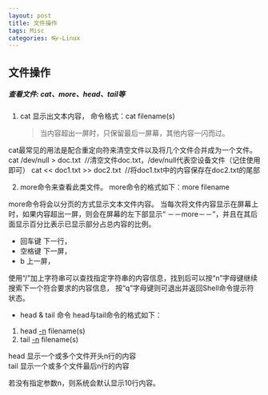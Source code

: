 ```yaml
---
layout: post
title: 文件操作
tags: Misc
categories: 👓-Linux
---
```


## 文件操作
##### 查看文件: cat、more、head、tail等

1. cat 显示出文本内容，
	命令格式：cat filename(s)
	> 当内容超出一屏时，只保留最后一屏幕，其他内容一闪而过。

cat最常见的用法是配合重定向符来清空文件以及将几个文件合并成为一个文件。
	cat /dev/null > doc.txt  
	//清空文件doc.txt，/dev/null代表空设备文件（记住使用即可）
	cat << doc1.txt >> doc2.txt  
	//将doc1.txt中的内容保存在doc2.txt的尾部

2. more命令来查看此类文件。
	more命令的格式如下：more filename

more命令将会以分页的方式显示文本文件内容。
当每次将文件内容显示在屏幕上时，如果内容超出一屏，则会在屏幕的左下部显示“ －－more－－”，并且在其后面显示百分比表示已显示部分占总内容的比例。

- 回车键 下一行，
- 空格键 下一屏，
-  b    上一屏，

使用“/”加上字符串可以查找指定字符串的内容信息，找到后可以按“n”字母键继续搜索下一个符合要求的内容信息，
按“q”字母键则可退出并返回Shell命令提示符状态。


- head & tail 命令
head与tail命令的格式如下：
 
1.  head [-n]() filename(s)  
2.  tail [-n]() filename(s) 

head 显示一个或多个文件开头n行的内容  
tail 显示一个或多个文件最后n行的内容  

若没有指定参数n，则系统会默认显示10行内容。




